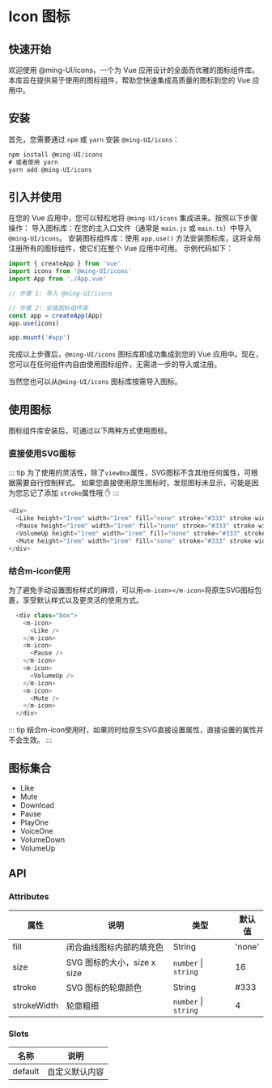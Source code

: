 # Icon 图标

## 快速开始

欢迎使用 @ming-UI/icons，一个为 Vue 应用设计的全面而优雅的图标组件库。本库旨在提供易于使用的图标组件，帮助您快速集成高质量的图标到您的 Vue 应用中。

## 安装

首先，您需要通过 `npm` 或 `yarn` 安装 `@ming-UI/icons`：

```js
npm install @ming-UI/icons
# 或者使用 yarn
yarn add @ming-UI/icons
```

## 引入并使用

在您的 Vue 应用中，您可以轻松地将 `@ming-UI/icons` 集成进来。按照以下步骤操作：
导入图标库：在您的主入口文件（通常是 `main.js` 或 `main.ts`）中导入 `@ming-UI/icons`。
安装图标组件库：使用 `app.use()` 方法安装图标库，这将全局注册所有的图标组件，使它们在整个 Vue 应用中可用。
示例代码如下：

```js
import { createApp } from 'vue'
import icons from '@ming-UI/icons'
import App from './App.vue'

// 步骤 1: 导入 @ming-UI/icons

// 步骤 2: 安装图标组件库
const app = createApp(App)
app.use(icons)

app.mount('#app')
```

完成以上步骤后，`@ming-UI/icons` 图标库即成功集成到您的 Vue 应用中。现在，您可以在任何组件内自由使用图标组件，无需进一步的导入或注册。

当然您也可以从`@ming-UI/icons` 图标库按需导入图标。

## 使用图标

图标组件库安装后，可通过以下两种方式使用图标。

### 直接使用SVG图标

::: tip
为了使用的灵活性，除了`viewBox`属性，SVG图标不含其他任何属性，可根据需要自行控制样式。
如果您直接使用原生图标时，发现图标未显示，可能是因为您忘记了添加 `stroke`属性哦 :hand:
:::

<div :class="$style.box">
      <Like height="1rem" width="1rem" fill="none" stroke="#333" stroke-width="4" />
      <Pause height="1rem" width="1rem" fill="none" stroke="#333" stroke-width="4" />
      <VolumeUp height="1rem" width="1rem" fill="none" stroke="#333" stroke-width="4" />
      <Mute height="1rem" width="1rem" fill="none" stroke="#333" stroke-width="4" />
</div>

```js
<div>
  <Like height="1rem" width="1rem" fill="none" stroke="#333" stroke-width="4" />
  <Pause height="1rem" width="1rem" fill="none" stroke="#333" stroke-width="4" />
  <VolumeUp height="1rem" width="1rem" fill="none" stroke="#333" stroke-width="4" />
  <Mute height="1rem" width="1rem" fill="none" stroke="#333" stroke-width="4" />
</div>
```

### 结合m-icon使用

为了避免手动设置图标样式的麻烦，可以用`<m-icon></m-icon>`将原生SVG图标包裹，享受默认样式以及更灵活的使用方式。
  <div :class="$style.box">
    <m-icon>
      <Like />
    </m-icon>
    <m-icon>
      <Pause />
    </m-icon>
    <m-icon>
      <VolumeUp />
    </m-icon>
    <m-icon>
      <Mute />
    </m-icon>
  </div>

```js
  <div class="box">
    <m-icon>
      <Like />
    </m-icon>
    <m-icon>
      <Pause />
    </m-icon>
    <m-icon>
      <VolumeUp />
    </m-icon>
    <m-icon>
      <Mute />
    </m-icon>
  </div>
```

::: tip
结合m-icon使用时，如果同时给原生SVG直接设置属性，直接设置的属性并不会生效。
:::
<demo src="./demos/basic.vue"></demo>

## 图标集合

<script setup>
import { useClipBoard } from '@ming-UI/utils'

function copyIconsName(event) {
  if(event.target?.innerText ===undefined) return
    const content = `<m-icon><${event.target?.innerText} /></m-icon>`
  useClipBoard(content)
}

</script>

<ul :class="$style.grid" class="vp-raw" @click="copyIconsName($event)">
  <li>
    <m-icon>
      <Like />
    </m-icon>
    <span>Like</span>
  </li>
  <li>
    <m-icon>
      <Mute />
    </m-icon>
    <span>Mute</span>
  </li>
  <li>
    <m-icon>
      <Download />
    </m-icon>
    <span>Download</span>
  </li>
  <li>
    <m-icon>
      <Pause />
    </m-icon>
    <span>Pause</span>
  </li>
  <li>
    <m-icon>
      <PlayOne />
    </m-icon>
    <span>PlayOne</span>
  </li>
  <li>
    <m-icon>
      <VoiceOne />
    </m-icon>
    <span>VoiceOne</span>
  </li>
  <li>
    <m-icon>
      <VolumeDown />
    </m-icon>
    <span>VolumeDown</span>
  </li>
  <li>
    <m-icon>
      <VolumeUp />
    </m-icon>
    <span>VolumeUp</span>
  </li>
</ul>

<style module>
  .grid {
          width: 100%;
          display: grid;
          display: grid;
          grid-template-columns: repeat(7, 1fr);
          border-left:1px solid #dccfeb;
          border-top:1px solid #dccfeb;
          cursor:pointer;

}
  .grid li {
          border-right:1px solid #dccfeb;
          border-bottom:1px solid #dccfeb;
          aspect-ratio: 1 / 0.8; /* 保持宽高比*/
          display: flex;
          flex-direction:column;
          justify-content: center;
          align-items: center;
          font-size:12px;
        }
  .grid li:hover {
            background-color: #f2f6fc;
            transition: all 0.3s linear;
        }
  .box {
      display: flex;
      justify-content: space-around;
      width: 100%;
    }
</style>

## API

### Attributes

| 属性     | 说明               | 类型                             | 默认值  |
| -------- | ------------------ | -------------------------------- | ------- |
| fill     | 闭合曲线图标内部的填充色     | String | 'none' |
| size     | SVG 图标的大小，size x size | `number` \| `string` | 16 |
| stroke | SVG 图标的轮廓颜色 | String   | #333   |
| strokeWidth | 轮廓粗细 | `number` \| `string` | 4  |

### Slots

| 名称     | 说明               |
| -------- | ------------------ |
| default     | 自定义默认内容   |
